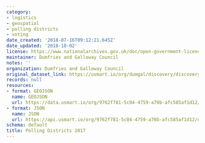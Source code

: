 ```yaml
---
category:
- logistics
- geospatial
- polling districts
- voting
date_created: '2018-07-16T09:12:21.645Z'
date_updated: '2018-10-02'
license: https://www.nationalarchives.gov.uk/doc/open-government-licence/version/3/
maintainer: Dumfries and Galloway Council
notes: ''
organization: Dumfries and Galloway Council
original_dataset_link: https://usmart.io/org/dumgal/discovery/discovery-view-detail/9414517b-2fcd-47f7-b8eb-8659122454cc
records: null
resources:
- format: GEOJSON
  name: GEOJSON
  url: https://data.usmart.io/org/9762f781-5c04-4759-a70b-afc585af1d12/resource?resourceGUID=78ba2d5f-a0ef-41fd-8d9b-8ea4ec22c182
- format: JSON
  name: JSON
  url: https://api.usmart.io/org/9762f781-5c04-4759-a70b-afc585af1d12/df4ef60a-7ca3-43b8-b433-afd3815f2d04/1/urql
schema: default
title: Polling Districts 2017
---
```

